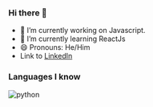 ### Hi there 👋
- 🔭 I’m currently working on Javascript.
- 🌱 I’m currently learning ReactJs
- 😄 Pronouns: He/Him
- Link to [LinkedIn](https://www.linkedin.com/in/muhammad-bilal-arshad-26ab67220/)
### Languages I know
![python](https://en.wikipedia.org/wiki/Python_%28programming_language%29#/media/File:Python-logo-notext.svg)

<!--
**Muhammad-Bilal-Arshad/Muhammad-Bilal-Arshad** is a ✨ _special_ ✨ repository because its `README.md` (this file) appears on your GitHub profile.

Here are some ideas to get you started:

- 🔭 I’m currently working on ...
- 🌱 I’m currently learning ...
- 👯 I’m looking to collaborate on ...
- 🤔 I’m looking for help with ...
- 💬 Ask me about ...
- 📫 How to reach me: ...
- 😄 Pronouns: ...
- ⚡ Fun fact: ...
-->
